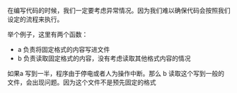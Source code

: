 在编写代码的时候，我们一定要考虑异常情况。因为我们难以确保代码会按照我们设定的流程来执行。



举个例子，这里有两个函数： 

- a 负责将固定格式的内容写进文件
-  b 负责读取固定格式的内容，没有考虑读取其他格式内容的情况

如果a 写到一半，程序由于停电或者人为操作中断。那么 b 读取这个写到一般的文件，会出现问题。因为这个文件不是预先固定的格式